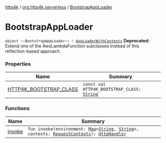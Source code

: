 [http4k](../../index.md) / [org.http4k.serverless](../index.md) / [BootstrapAppLoader](./index.md)

# BootstrapAppLoader

`object ~~BootstrapAppLoader~~ : `[`AppLoaderWithContexts`](../-app-loader-with-contexts.md)
**Deprecated:** Extend one of the AwsLambdaFunction subclasses instead of this reflection-based approach.

### Properties

| Name | Summary |
|---|---|
| [HTTP4K_BOOTSTRAP_CLASS](-h-t-t-p4-k_-b-o-o-t-s-t-r-a-p_-c-l-a-s-s.md) | `const val HTTP4K_BOOTSTRAP_CLASS: `[`String`](https://kotlinlang.org/api/latest/jvm/stdlib/kotlin/-string/index.html) |

### Functions

| Name | Summary |
|---|---|
| [invoke](invoke.md) | `fun invoke(environment: `[`Map`](https://kotlinlang.org/api/latest/jvm/stdlib/kotlin.collections/-map/index.html)`<`[`String`](https://kotlinlang.org/api/latest/jvm/stdlib/kotlin/-string/index.html)`, `[`String`](https://kotlinlang.org/api/latest/jvm/stdlib/kotlin/-string/index.html)`>, contexts: `[`RequestContexts`](../../org.http4k.core/-request-contexts/index.md)`): `[`HttpHandler`](../../org.http4k.core/-http-handler.md) |
